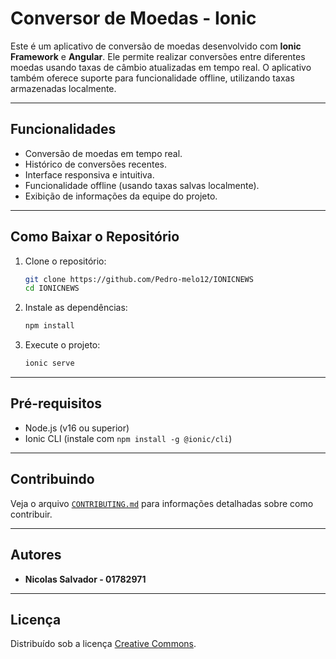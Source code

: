 # Conversor de Moedas - Ionic



Este é um aplicativo de conversão de moedas desenvolvido com **Ionic Framework** e **Angular**. Ele permite realizar conversões entre diferentes moedas usando taxas de câmbio atualizadas em tempo real. O aplicativo também oferece suporte para funcionalidade offline, utilizando taxas armazenadas localmente.

---

## Funcionalidades

- Conversão de moedas em tempo real.
- Histórico de conversões recentes.
- Interface responsiva e intuitiva.
- Funcionalidade offline (usando taxas salvas localmente).
- Exibição de informações da equipe do projeto.



---

## Como Baixar o Repositório

1. Clone o repositório:
   ```bash
   git clone https://github.com/Pedro-melo12/IONICNEWS
   cd IONICNEWS
   ```

2. Instale as dependências:
   ```bash
   npm install
   ```

3. Execute o projeto:
   ```bash
   ionic serve
   ```

---

## Pré-requisitos

- Node.js (v16 ou superior)
- Ionic CLI (instale com `npm install -g @ionic/cli`)

---

## Contribuindo

Veja o arquivo [`CONTRIBUTING.md`](CONTRIBUTING.md) para informações detalhadas sobre como contribuir.

---

## Autores

- **Nicolas Salvador - 01782971**
---

## Licença

Distribuído sob a licença [Creative Commons](LICENSE).

